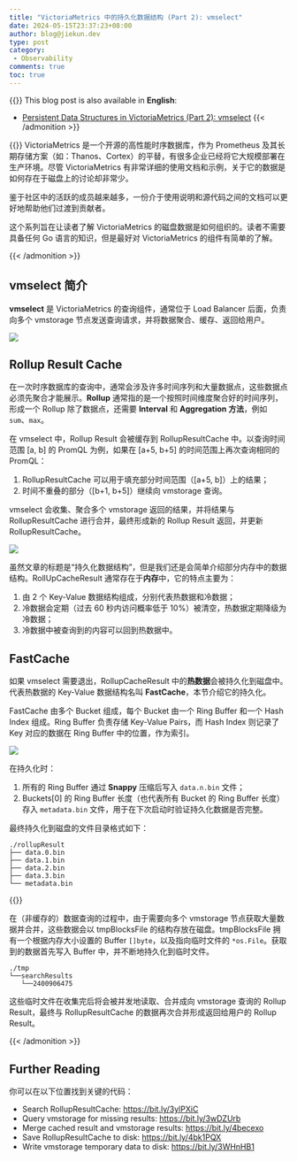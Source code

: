 ```yaml
---
title: "VictoriaMetrics 中的持久化数据结构 (Part 2): vmselect"
date: 2024-05-15T23:37:23+08:00
author: blog@jiekun.dev
type: post
category: 
 - Observability
comments: true
toc: true
---
```


{{<admonition type=note title="Medium">}}
This blog post is also available in **English**: 
- [Persistent Data Structures in VictoriaMetrics (Part 2): vmselect](https://medium.com/@jiekun/persistent-data-structures-in-victoriametrics-part-2-vmselect-9e3de39a4d20)
{{< /admonition >}}

{{<admonition type=info title="Series Introduction">}}
VictoriaMetrics 是一个开源的高性能时序数据库，作为 Prometheus 及其长期存储方案（如：Thanos、Cortex）的平替，有很多企业已经将它大规模部署在生产环境。尽管 VictoriaMetrics 有非常详细的使用文档和示例，关于它的数据是如何存在于磁盘上的讨论却非常少。

鉴于社区中的活跃的成员越来越多，一份介于使用说明和源代码之间的文档可以更好地帮助他们过渡到贡献者。

这个系列旨在让读者了解 VictoriaMetrics 的磁盘数据是如何组织的。读者不需要具备任何 Go 语言的知识，但是最好对 VictoriaMetrics 的组件有简单的了解。

{{< /admonition >}}

## vmselect 简介
**vmselect** 是 VictoriaMetrics 的查询组件，通常位于 Load Balancer 后面，负责向多个 vmstorage 节点发送查询请求，并将数据聚合、缓存、返回给用户。

![](../202405-vm-series/vmselect.png)

## Rollup Result Cache
在一次时序数据库的查询中，通常会涉及许多时间序列和大量数据点，这些数据点必须先聚合才能展示。**Rollup** 通常指的是一个按照时间维度聚合好的时间序列，形成一个 Rollup 除了数据点，还需要 **Interval** 和 **Aggregation 方法**，例如 `sum`、`max`。

在 vmselect 中，Rollup Result 会被缓存到 RollupResultCache 中。以查询时间范围 \[a, b\] 的 PromQL 为例，如果在 \[a+5, b+5\] 的时间范围上再次查询相同的 PromQL：
1. RollupResultCache 可以用于填充部分时间范围（\[a+5, b\]）上的结果；
2. 时间不重叠的部分（\[b+1, b+5\]）继续向 vmstorage 查询。

vmselect 会收集、聚合多个 vmstorage 返回的结果，并将结果与 RollupResultCache 进行合并，最终形成新的 Rollup Result 返回，并更新 RollupResultCache。

![](../202405-vm-series/rollup_result_cache.png)

虽然文章的标题是“持久化数据结构”，但是我们还是会简单介绍部分内存中的数据结构。RollUpCacheResult 通常存在于**内存**中，它的特点主要为：
1. 由 2 个 Key-Value 数据结构组成，分别代表热数据和冷数据；
2. 冷数据会定期（过去 60 秒内访问概率低于 10%）被清空，热数据定期降级为冷数据；
3. 冷数据中被查询到的内容可以回到热数据中。

## FastCache
如果 vmselect 需要退出，RollupCacheResult 中的**热数据**会被持久化到磁盘中。代表热数据的 Key-Value 数据结构名叫 **FastCache**，本节介绍它的持久化。

FastCache 由多个 Bucket 组成，每个 Bucket 由一个 Ring Buffer 和一个 Hash Index 组成。Ring Buffer 负责存储 Key-Value Pairs，而 Hash Index 则记录了 Key 对应的数据在 Ring Buffer 中的位置，作为索引。

![](../202405-vm-series/fast_cache.png)

在持久化时：
1. 所有的 Ring Buffer 通过 **Snappy** 压缩后写入 `data.n.bin` 文件；
2. Buckets[0] 的 Ring Buffer 长度（也代表所有 Bucket 的 Ring Buffer 长度）存入 `metadata.bin` 文件，用于在下次启动时验证持久化数据是否完整。

最终持久化到磁盘的文件目录格式如下：

```
./rollupResult
├── data.0.bin
├── data.1.bin
├── data.2.bin
├── data.3.bin
└── metadata.bin
```

{{<admonition type=Tip title="加餐">}}

在（非缓存的）数据查询的过程中，由于需要向多个 vmstorage 节点获取大量数据并合并，这些数据会以 tmpBlocksFile 的结构存放在磁盘。tmpBlocksFile 拥有一个根据内存大小设置的 Buffer `[]byte`，以及指向临时文件的 `*os.File`。获取到的数据首先写入 Buffer 中，并不断地持久化到临时文件。

```
./tmp
└──searchResults
   └──2400906475
```

这些临时文件在收集完后将会被并发地读取、合并成向 vmstorage 查询的 Rollup Result，最终与 RollupResultCache 的数据再次合并形成返回给用户的 Rollup Result。

{{< /admonition >}}

## Further Reading
你可以在以下位置找到关键的代码：
- Search RollupResultCache: https://bit.ly/3ylPXiC
- Query vmstorage for missing results: https://bit.ly/3wDZUrb
- Merge cached result and vmstorage results: https://bit.ly/4becexo
- Save RollupResultCache to disk: https://bit.ly/4bk1PQX
- Write vmstorage temporary data to disk: https://bit.ly/3WHnHB1